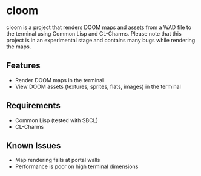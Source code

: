 # cloom
cloom is a project that renders DOOM maps and assets from a WAD file to the terminal using Common Lisp and CL-Charms. Please note that this project is in an experimental stage and contains many bugs while rendering the maps.

## Features
- Render DOOM maps in the terminal
- View DOOM assets (textures, sprites, flats, images) in the terminal

## Requirements 
- Common Lisp (tested with SBCL)
- CL-Charms

## Known Issues
- Map rendering fails at portal walls
- Performance is poor on high terminal dimensions
